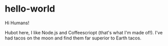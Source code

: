 # hello-world

Hi Humans!

Hubot here, I like Node.js and Coffeescriopt (that's what I'm made of!).
I've had tacos on the moon and find them far superior to Earth tacos. 
